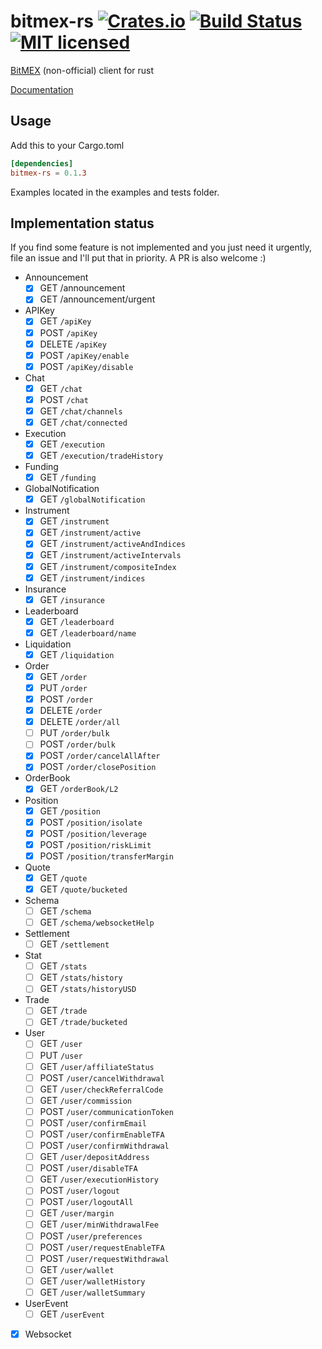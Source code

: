 # bitmex-rs [![Crates.io](https://img.shields.io/crates/v/bitmex.svg)](https://crates.io/crates/bitmex-rs) [![Build Status](https://travis-ci.org/dovahcrow/bitmex-rs.png?branch=master)](https://travis-ci.org/dovahcrow/bitmex-rs) [![MIT licensed](https://img.shields.io/badge/License-MIT-blue.svg)](./LICENSE-MIT)

[BitMEX](https://www.bitmex.com/app/apiOverview) (non-official) client for rust

[Documentation](https://docs.rs/crate/bitmex-rs)

## Usage

Add this to your Cargo.toml

```toml
[dependencies]
bitmex-rs = 0.1.3
```

Examples located in the examples and tests folder.

## Implementation status

If you find some feature is not implemented and you just need it urgently, file an issue and I'll put that in priority. A PR is also welcome :)

- Announcement
  - [x] GET /announcement
  - [x] GET /announcement/urgent
- APIKey
  - [x] GET `/apiKey`
  - [x] POST `/apiKey`
  - [x] DELETE `/apiKey`
  - [x] POST `/apiKey/enable`
  - [x] POST `/apiKey/disable`
- Chat
  - [x] GET `/chat`
  - [x] POST `/chat`
  - [x] GET `/chat/channels`
  - [x] GET `/chat/connected`
- Execution
  - [x] GET `/execution`
  - [x] GET `/execution/tradeHistory`
- Funding
  - [x] GET `/funding`
- GlobalNotification
  - [x] GET `/globalNotification`
- Instrument
  - [x] GET `/instrument`
  - [x] GET `/instrument/active`
  - [x] GET `/instrument/activeAndIndices`
  - [x] GET `/instrument/activeIntervals`
  - [x] GET `/instrument/compositeIndex`
  - [x] GET `/instrument/indices`
- Insurance
  - [x] GET `/insurance`
- Leaderboard
  - [x] GET `/leaderboard`
  - [x] GET `/leaderboard/name`
- Liquidation
  - [x] GET `/liquidation`
- Order
  - [x] GET `/order`
  - [x] PUT `/order`
  - [x] POST `/order`
  - [x] DELETE `/order`
  - [x] DELETE `/order/all`
  - [ ] PUT `/order/bulk`
  - [ ] POST `/order/bulk`
  - [x] POST `/order/cancelAllAfter`
  - [x] POST `/order/closePosition`
- OrderBook
  - [x] GET `/orderBook/L2`
- Position
  - [x] GET `/position`
  - [x] POST `/position/isolate`
  - [x] POST `/position/leverage`
  - [x] POST `/position/riskLimit`
  - [x] POST `/position/transferMargin`
- Quote
  - [x] GET `/quote`
  - [x] GET `/quote/bucketed`
- Schema
  - [ ] GET `/schema`
  - [ ] GET `/schema/websocketHelp`
- Settlement
  - [ ] GET `/settlement`
- Stat
  - [ ] GET `/stats`
  - [ ] GET `/stats/history`
  - [ ] GET `/stats/historyUSD`
- Trade
  - [ ] GET `/trade`
  - [ ] GET `/trade/bucketed`
- User
  - [ ] GET `/user`
  - [ ] PUT `/user`
  - [ ] GET `/user/affiliateStatus`
  - [ ] POST `/user/cancelWithdrawal`
  - [ ] GET `/user/checkReferralCode`
  - [ ] GET `/user/commission`
  - [ ] POST `/user/communicationToken`
  - [ ] POST `/user/confirmEmail`
  - [ ] POST `/user/confirmEnableTFA`
  - [ ] POST `/user/confirmWithdrawal`
  - [ ] GET `/user/depositAddress`
  - [ ] POST `/user/disableTFA`
  - [ ] GET `/user/executionHistory`
  - [ ] POST `/user/logout`
  - [ ] POST `/user/logoutAll`
  - [ ] GET `/user/margin`
  - [ ] GET `/user/minWithdrawalFee`
  - [ ] POST `/user/preferences`
  - [ ] POST `/user/requestEnableTFA`
  - [ ] POST `/user/requestWithdrawal`
  - [ ] GET `/user/wallet`
  - [ ] GET `/user/walletHistory`
  - [ ] GET `/user/walletSummary`
- UserEvent
  - [ ] GET `/userEvent`
- [x] Websocket